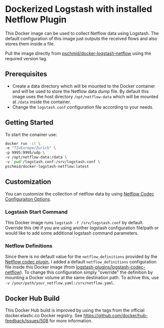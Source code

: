 # Dockerized Logstash with installed Netflow Plugin

This Docker image can be used to collect Netflow data using Logstash. The default configuration of this image just outputs the received flows and also stores them inside a file.

Pull the image directly from [pschmid/docker-logstash-netflow](https://hub.docker.com/r/pschmid/docker-logstash-netflow/) using the required version tag.

## Prerequisites
- Create a data directory which will be mounted to the Docker container and will be used to store the Netflow data dump file. By default this image uses the host directory `/opt/netflow-data` which will be mounted at `/data` inside the container.
- Change the `logstash.conf` configuration file according to your needs.

## Getting Started
To start the conainer use:
```bash
docker run -it \
-e "TZ=Europe/Zurich" \
-p 9995:9995/udp \
-v /opt/netflow-data:/data \
-v `pwd`/logstash.conf:/srv/logstash.conf \
pschmid/docker-logstash-netflow:latest
```

## Customization
You can customize the collection of netflow data by using [Netflow Codec Configuraiton Options](https://www.elastic.co/guide/en/logstash/current/plugins-codecs-netflow.html#plugins-codecs-netflow-options).

### Logstash Start Command
This Docker image runs `logstash -f /srv/logstash.conf` by default. Override this `CMD` if you are using another logstash configuration file/path or would like to add some additional logstash command parameters.

### Netflow Definitions
Since there is no default value for the `netflow_definitions` provided by the [Netflow codec plugin](https://www.elastic.co/guide/en/logstash/current/plugins-codecs-netflow.html), I added a default `netflow_definitions` configuration file inside this Docker image (from [logstash-plugins/logstash-codec-netflow](https://raw.githubusercontent.com/logstash-plugins/logstash-codec-netflow/master/lib/logstash/codecs/netflow/netflow.yaml)). To change this configuration simply "override" the definition by mounting a Docker volume at the same destination path. To achive this, use `-v /your/path/your_netflow.yaml:/srv/netflow.yaml`.

## Docker Hub Build
This Docker Hub build is improved by using the tags from the official docker.elastic.co Docker registry. See https://github.com/docker/hub-feedback/issues/508 for more information.
